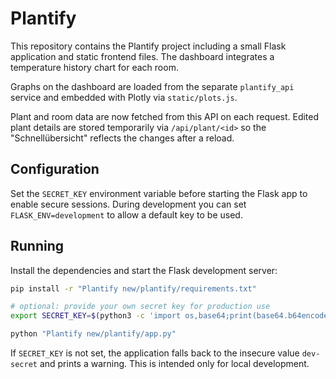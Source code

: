# Plantify

This repository contains the Plantify project including a small Flask application and static frontend files. The dashboard integrates a temperature history chart for each room.

Graphs on the dashboard are loaded from the separate `plantify_api` service and
embedded with Plotly via `static/plots.js`.

Plant and room data are now fetched from this API on each request. Edited plant
details are stored temporarily via `/api/plant/<id>` so the "Schnellübersicht"
reflects the changes after a reload.

## Configuration

Set the `SECRET_KEY` environment variable before starting the Flask app to
enable secure sessions. During development you can set `FLASK_ENV=development`
to allow a default key to be used.

## Running

Install the dependencies and start the Flask development server:

```bash
pip install -r "Plantify new/plantify/requirements.txt"

# optional: provide your own secret key for production use
export SECRET_KEY=$(python3 -c 'import os,base64;print(base64.b64encode(os.urandom(32)).decode())')

python "Plantify new/plantify/app.py"
```

If `SECRET_KEY` is not set, the application falls back to the insecure value
`dev-secret` and prints a warning. This is intended only for local development.

